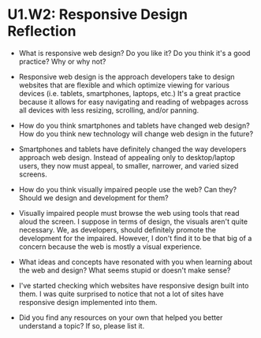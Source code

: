 # U1.W2: Responsive Design Reflection

* What is responsive web design? Do you like it?  Do you think it's a good practice? Why or why not?
-	 Responsive web design is the approach developers take to design websites that are flexible and which optimize viewing for various devices (i.e. tablets, smartphones, laptops, etc.) It's a great practice because it allows for easy navigating and reading of webpages across all devices with less resizing, scrolling, and/or panning.

* How do you think smartphones and tablets have changed web design? How do you think new technology will change web design in the future?
- 	Smartphones and tablets have definitely changed the way developers approach web design. Instead of appealing only to desktop/laptop users, they now must appeal, to smaller, narrower, and varied sized screens. 

* How do you think visually impaired people use the web? Can they? Should we design and development for them?
- Visually impaired people must browse the web using tools that read aloud the screen. I suppose in terms of design, the visuals aren't quite necessary. We, as developers, should definitely promote the development for the impaired. However, I don't find it to be that big of a concern because the web is mostly a visual experience.

* What ideas and concepts have resonated with you when learning about the web and design? What seems stupid or doesn't make sense?
- I've started checking which websites have responsive design built into them. I was quite surprised to notice that not a lot of sites have responsive design implemented into them.

* Did you find any resources on your own that helped you better understand a topic? If so, please list it.